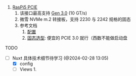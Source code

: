 1. [RasPi5 PCIE](https://www.raspberrypi.com/documentation/computers/raspberry-pi-5.html#raspberry-pi-connector-for-pcie)
	1. 该接口最高支持 [Gen 3.0](https://www.raspberrypi.com/documentation/computers/raspberry-pi-5.html#pcie-gen-3-0) (10 GT/s)
	2. 微雪 NVMe m.2 转接板，支持 2230 与 2242 规格的固态
	3. 参考文档
		1. [配置](https://blog.csdn.net/timelockerCSDN/article/details/135793432)
		2. [固态选型](https://docs.pineberrypi.com/nvme-compatibility-list): 便宜的 PCIE 3.0 就行（西数不能做启动盘

TODO 

- [ ] Nuxt 具体技术细节待学习 (@2024-02-28 13:05)
	- [x] config
	- [ ] Views
		1. 
